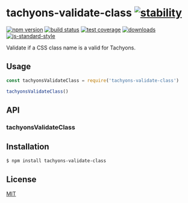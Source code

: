 # tachyons-validate-class [![stability][0]][1]
[![npm version][2]][3] [![build status][4]][5] [![test coverage][6]][7]
[![downloads][8]][9] [![js-standard-style][10]][11]

Validate if a CSS class name is a valid for Tachyons.

## Usage
```js
const tachyonsValidateClass = require('tachyons-validate-class')

tachyonsValidateClass()
```

## API
### tachyonsValidateClass

## Installation
```sh
$ npm install tachyons-validate-class
```

## License
[MIT](https://tldrlegal.com/license/mit-license)

[0]: https://img.shields.io/badge/stability-experimental-orange.svg?style=flat-square
[1]: https://nodejs.org/api/documentation.html#documentation_stability_index
[2]: https://img.shields.io/npm/v/tachyons-validate-class.svg?style=flat-square
[3]: https://npmjs.org/package/tachyons-validate-class
[4]: https://img.shields.io/travis/yoshuawuyts/tachyons-validate-class/master.svg?style=flat-square
[5]: https://travis-ci.org/yoshuawuyts/tachyons-validate-class
[6]: https://img.shields.io/codecov/c/github/yoshuawuyts/tachyons-validate-class/master.svg?style=flat-square
[7]: https://codecov.io/github/yoshuawuyts/tachyons-validate-class
[8]: http://img.shields.io/npm/dm/tachyons-validate-class.svg?style=flat-square
[9]: https://npmjs.org/package/tachyons-validate-class
[10]: https://img.shields.io/badge/code%20style-standard-brightgreen.svg?style=flat-square
[11]: https://github.com/feross/standard
